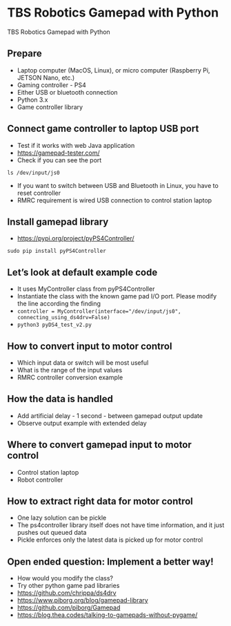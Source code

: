 # TBS Robotics Gamepad with Python
TBS Robotics Gamepad with Python
## Prepare
- Laptop computer (MacOS, Linux), or micro computer (Raspberry Pi, JETSON Nano, etc.)
- Gaming controller - PS4
- Either USB or bluetooth connection
- Python 3.x
- Game controller library
## Connect game controller to laptop USB port
- Test if it works with web Java application
- https://gamepad-tester.com/
- Check if you can see the port
```
ls /dev/input/js0
```
- If you want to switch between USB and Bluetooth in Linux, you have to reset controller
- RMRC requirement is wired USB connection to control station laptop
## Install gamepad library
- https://pypi.org/project/pyPS4Controller/
```
sudo pip install pyPS4Controller
```
## Let’s look at default example code
- It uses MyController class from pyPS4Controller
- Instantiate the class with the known game pad I/O port. Please modify the line according the finding
- `controller = MyController(interface="/dev/input/js0", connecting_using_ds4drv=False)`
- `python3 pyDS4_test_v2.py`
## How to convert input to motor control
- Which input data or switch will be most useful
- What is the range of the input values
- RMRC controller conversion example
## How the data is handled
- Add artificial delay - 1 second - between gamepad output update
- Observe output example with extended delay
## Where to convert gamepad input to motor control
- Control station laptop
- Robot controller
## How to extract right data for motor control
- One lazy solution can be pickle
- The ps4controller library itself does not have time information, and it just pushes out queued data
- Pickle enforces only the latest data is picked up for motor control
## Open ended question: Implement a better way!
- How would you modify the class?
- Try other python game pad libraries
- https://github.com/chrippa/ds4drv
- https://www.piborg.org/blog/gamepad-library
- https://github.com/piborg/Gamepad
- https://blog.thea.codes/talking-to-gamepads-without-pygame/

